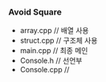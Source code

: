### Avoid Square
  - array.cpp // 배열 사용
  - struct.cpp // 구조체 사용
  - main.cpp // 최종 메인
  - Console.h // 선언부
  - Console.cpp // 
